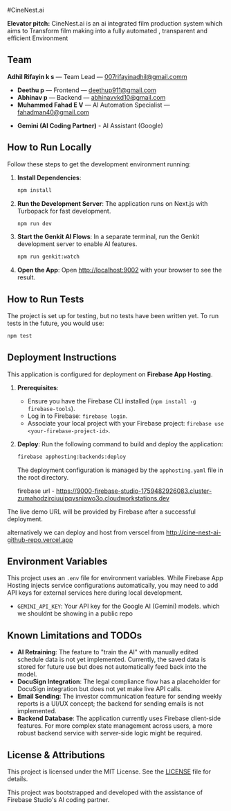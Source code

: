 #CineNest.ai

**Elevator pitch:** CineNest.ai is an ai integrated film production system which aims to Transform film making into a fully automated , transparent  and efficient  Environment

## Team
 **Adhil Rifayin k s** — Team Lead — 007rifayinadhil@gmail.comm
- **Deethu p** — Frontend — deethup911@gmail.com
- **Abhinav p** — Backend — abhinavvkd10@gmail.com
- **Muhammed Fahad E V** — AI Automation Specialist — fahadman40@gmail.com
*   **Gemini (AI Coding Partner)** - AI Assistant (Google)

## How to Run Locally

Follow these steps to get the development environment running:

1.  **Install Dependencies**:
    ```bash
    npm install
    ```

2.  **Run the Development Server**:
    The application runs on Next.js with Turbopack for fast development.
    ```bash
    npm run dev
    ```

3.  **Start the Genkit AI Flows**:
    In a separate terminal, run the Genkit development server to enable AI features.
    ```bash
    npm run genkit:watch
    ```

4.  **Open the App**:
    Open [http://localhost:9002](http://localhost:9002) with your browser to see the result.

## How to Run Tests

The project is set up for testing, but no tests have been written yet. To run tests in the future, you would use:

```bash
npm test
```

## Deployment Instructions

This application is configured for deployment on **Firebase App Hosting**.

1.  **Prerequisites**:
    *   Ensure you have the Firebase CLI installed (`npm install -g firebase-tools`).
    *   Log in to Firebase: `firebase login`.
    *   Associate your local project with your Firebase project: `firebase use <your-firebase-project-id>`.

2.  **Deploy**:
    Run the following command to build and deploy the application:
    ```bash
    firebase apphosting:backends:deploy
    ```
    The deployment configuration is managed by the `apphosting.yaml` file in the root directory.

    firebase url  - https://9000-firebase-studio-1759482926083.cluster-zumahodzirciuujpqvsniawo3o.cloudworkstations.dev

The live demo URL will be provided by Firebase after a successful deployment.

alternatively we can deploy and host from verscel from 
http://cine-nest-ai-github-repo.vercel.app



## Environment Variables

This project uses an `.env` file for environment variables. While Firebase App Hosting injects service configurations automatically, you may need to add API keys for external services here during local development.

*   `GEMINI_API_KEY`: Your API key for the Google AI (Gemini) models.
which we shouldnt be showing in a public  repo 

## Known Limitations and TODOs

*   **AI Retraining**: The feature to "train the AI" with manually edited schedule data is not yet implemented. Currently, the saved data is stored for future use but does not automatically feed back into the model.
*   **DocuSign Integration**: The legal compliance flow has a placeholder for DocuSign integration but does not yet make live API calls.
*   **Email Sending**: The investor communication feature for sending weekly reports is a UI/UX concept; the backend for sending emails is not implemented.
*   **Backend Database**: The application currently uses Firebase client-side features. For more complex state management across users, a more robust backend service with server-side logic might be required.

## License & Attributions

This project is licensed under the MIT License. See the [LICENSE](./LICENSE) file for details.

This project was bootstrapped and developed with the assistance of Firebase Studio's AI coding partner.
